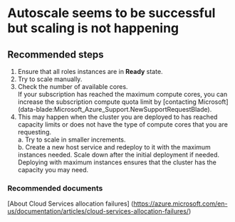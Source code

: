 <properties 
	pageTitle="Autoscale seems to be successful but scaling is not happening"
	description="Autoscale seems to be successful but scaling is not happening"
	service="microsoft.classiccompute"
	resource="domainnames"
	authors="jluk"
	displayOrder="7"
	selfHelpType="resource"
	supportTopicIds=""
	resourceTags=""	 
	productPesIds=""
	cloudEnvironments="public"
/>

# Autoscale seems to be successful but scaling is not happening

## **Recommended steps**
1. Ensure that all roles instances are in **Ready** state. <br>
2. Try to scale manually. <br>
3. Check the number of available cores. <br>
If your subscription has reached the maximum compute cores, you can increase the subscription compute quota limit by [contacting Microsoft] (data-blade:Microsoft_Azure_Support.NewSupportRequestBlade).
4. This may happen when the cluster you are deployed to has reached capacity limits or does not have the type of compute cores that you are requesting. <br>
    a. Try to scale in smaller increments. <br>
    b. Create a new host service and redeploy to it with the maximum instances needed. Scale down after the initial deployment if needed. Deploying with maximum instances ensures that the cluster has the capacity you may need. <br>

### **Recommended documents**
[About Cloud Services allocation failures] (https://azure.microsoft.com/en-us/documentation/articles/cloud-services-allocation-failures/) <br>
